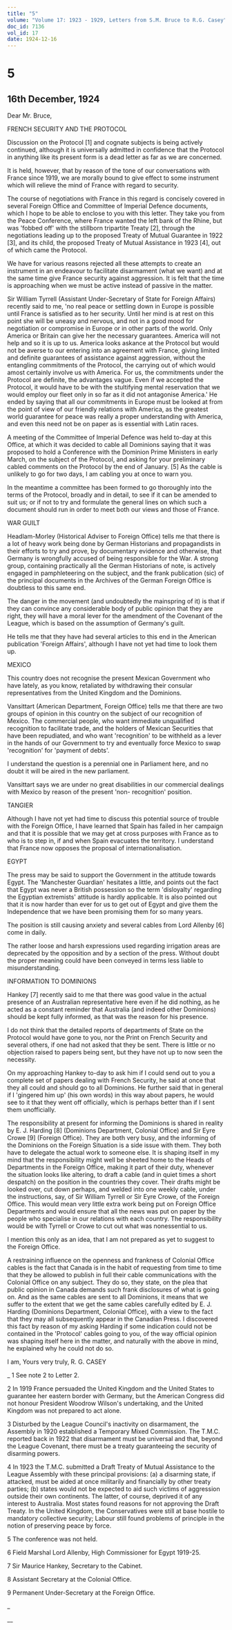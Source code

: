 ```yaml
---
title: "5"
volume: "Volume 17: 1923 - 1929, Letters from S.M. Bruce to R.G. Casey"
doc_id: 7136
vol_id: 17
date: 1924-12-16
---
```


# 5

## 16th December, 1924

Dear Mr. Bruce,

FRENCH SECURITY AND THE PROTOCOL

Discussion on the Protocol [1] and cognate subjects is being actively continued, although it is universally admitted in confidence that the Protocol in anything like its present form is a dead letter as far as we are concerned.

It is held, however, that by reason of the tone of our conversations with France since 1919, we are morally bound to give effect to some instrument which will relieve the mind of France with regard to security.

The course of negotiations with France in this regard is concisely covered in several Foreign Office and Committee of Imperial Defence documents, which I hope to be able to enclose to you with this letter. They take you from the Peace Conference, where France wanted the left bank of the Rhine, but was 'fobbed off' with the stillborn tripartite Treaty [2], through the negotiations leading up to the proposed Treaty of Mutual Guarantee in 1922 [3], and its child, the proposed Treaty of Mutual Assistance in 1923 [4], out of which came the Protocol.

We have for various reasons rejected all these attempts to create an instrument in an endeavour to facilitate disarmament (what we want) and at the same time give France security against aggression. It is felt that the time is approaching when we must be active instead of passive in the matter.

Sir William Tyrrell (Assistant Under-Secretary of State for Foreign Affairs) recently said to me, 'no real peace or settling down in Europe is possible until France is satisfied as to her security. Until her mind is at rest on this point she will be uneasy and nervous, and not in a good mood for negotiation or compromise in Europe or in other parts of the world. Only America or Britain can give her the necessary guarantees. America will not help and so it is up to us. America looks askance at the Protocol but would not be averse to our entering into an agreement with France, giving limited and definite guarantees of assistance against aggression, without the entangling commitments of the Protocol, the carrying out of which would amost certainly involve us with America. For us, the commitments under the Protocol are definite, the advantages vague. Even if we accepted the Protocol, it would have to be with the stultifying mental reservation that we would employ our fleet only in so far as it did not antagonise America.' He ended by saying that all our commitments in Europe must be looked at from the point of view of our friendly relations with America, as the greatest world guarantee for peace was really a proper understanding with America, and even this need not be on paper as is essential with Latin races.

A meeting of the Committee of Imperial Defence was held to-day at this Office, at which it was decided to cable all Dominions saying that it was proposed to hold a Conference with the Dominion Prime Ministers in early March, on the subject of the Protocol, and asking for your preliminary cabled comments on the Protocol by the end of January. [5] As the cable is unlikely to go for two days, I am cabling you at once to warn you.

In the meantime a committee has been formed to go thoroughly into the terms of the Protocol, broadly and in detail, to see if it can be amended to suit us; or if not to try and formulate the general lines on which such a document should run in order to meet both our views and those of France.

WAR GUILT

Headlam-Morley (Historical Adviser to Foreign Office) tells me that there is a lot of heavy work being done by German Historians and propagandists in their efforts to try and prove, by documentary evidence and otherwise, that Germany is wrongfully accused of being responsible for the War. A strong group, containing practically all the German Historians of note, is actively engaged in pamphleteering on the subject, and the frank publication (sic) of the principal documents in the Archives of the German Foreign Office is doubtless to this same end.

The danger in the movement (and undoubtedly the mainspring of it) is that if they can convince any considerable body of public opinion that they are right, they will have a moral lever for the amendment of the Covenant of the League, which is based on the assumption of Germany's guilt.

He tells me that they have had several articles to this end in the American publication 'Foreign Affairs', although I have not yet had time to look them up.

MEXICO

This country does not recognise the present Mexican Government who have lately, as you know, retaliated by withdrawing their consular representatives from the United Kingdom and the Dominions.

Vansittart (American Department, Foreign Office) tells me that there are two groups of opinion in this country on the subject of our recognition of Mexico. The commercial people, who want immediate unqualified recognition to facilitate trade, and the holders of Mexican Securities that have been repudiated, and who want 'recognition' to be withheld as a lever in the hands of our Government to try and eventually force Mexico to swap 'recognition' for 'payment of debts'.

I understand the question is a perennial one in Parliament here, and no doubt it will be aired in the new parliament.

Vansittart says we are under no great disabilities in our commercial dealings with Mexico by reason of the present 'non- recognition' position.

TANGIER

Although I have not yet had time to discuss this potential source of trouble with the Foreign Office, I have learned that Spain has failed in her campaign and that it is possible that we may get at cross purposes with France as to who is to step in, if and when Spain evacuates the territory. I understand that France now opposes the proposal of internationalisation.

EGYPT

The press may be said to support the Government in the attitude towards Egypt. The 'Manchester Guardian' hesitates a little, and points out the fact that Egypt was never a British possession so the term 'disloyalty' regarding the Egyptian extremists' attitude is hardly applicable. It is also pointed out that it is now harder than ever for us to get out of Egypt and give them the Independence that we have been promising them for so many years.

The position is still causing anxiety and several cables from Lord Allenby [6] come in daily.

The rather loose and harsh expressions used regarding irrigation areas are deprecated by the opposition and by a section of the press. Without doubt the proper meaning could have been conveyed in terms less liable to misunderstanding.

INFORMATION TO DOMINIONS

Hankey [7] recently said to me that there was good value in the actual presence of an Australian representative here even if he did nothing, as he acted as a constant reminder that Australia (and indeed other Dominions) should be kept fully informed, as that was the reason for his presence.

I do not think that the detailed reports of departments of State on the Protocol would have gone to you, nor the Print on French Security and several others, if one had not asked that they be sent. There is little or no objection raised to papers being sent, but they have not up to now seen the necessity.

On my approaching Hankey to-day to ask him if I could send out to you a complete set of papers dealing with French Security, he said at once that they all could and should go to all Dominions. He further said that in general if I 'gingered him up' (his own words) in this way about papers, he would see to it that they went off officially, which is perhaps better than if I sent them unofficially.

The responsibility at present for informing the Dominions is shared in reality by E. J. Harding [8] (Dominions Department, Colonial Office) and Sir Eyre Crowe [9] (Foreign Office). They are both very busy, and the informing of the Dominions on the Foreign Situation is a side issue with them. They both have to delegate the actual work to someone else. It is shaping itself in my mind that the responsibility might well be sheeted home to the Heads of Departments in the Foreign Office, making it part of their duty, whenever the situation looks like altering, to draft a cable (and in quiet times a short despatch) on the position in the countries they cover. Their drafts might be looked over, cut down perhaps, and welded into one weekly cable, under the instructions, say, of Sir William Tyrrell or Sir Eyre Crowe, of the Foreign Office. This would mean very little extra work being put on Foreign Office Departments and would ensure that all the news was put on paper by the people who specialise in our relations with each country. The responsibility would be with Tyrrell or Crowe to cut out what was nonessential to us.

I mention this only as an idea, that I am not prepared as yet to suggest to the Foreign Office.

A restraining influence on the openness and frankness of Colonial Office cables is the fact that Canada is in the habit of requesting from time to time that they be allowed to publish in full their cable communications with the Colonial Office on any subject. They do so, they state, on the plea that public opinion in Canada demands such frank disclosures of what is going on. And as the same cables are sent to all Dominions, it means that we suffer to the extent that we get the same cables carefully edited by E. J. Harding (Dominions Department, Colonial Office), with a view to the fact that they may all subsequently appear in the Canadian Press. I discovered this fact by reason of my asking Harding if some indication could not be contained in the 'Protocol' cables going to you, of the way official opinion was shaping itself here in the matter, and naturally with the above in mind, he explained why he could not do so.

I am, Yours very truly, R. G. CASEY 

_ 1 See note 2 to Letter 2.

2 In 1919 France persuaded the United Kingdom and the United States to guarantee her eastern border with Germany, but the American Congress did not honour President Woodrow Wilson's undertaking, and the United Kingdom was not prepared to act alone.

3 Disturbed by the League Council's inactivity on disarmament, the Assembly in 1920 established a Temporary Mixed Commission. The T.M.C. reported back in 1922 that disarmament must be universal and that, beyond the League Covenant, there must be a treaty guaranteeing the security of disarming powers.

4 In 1923 the T.M.C. submitted a Draft Treaty of Mutual Assistance to the League Assembly with these principal provisions: (a) a disarming state, if attacked, must be aided at once militarily and financially by other treaty parties; (b) states would not be expected to aid such victims of aggression outside their own continents. The latter, of course, deprived it of any interest to Australia. Most states found reasons for not approving the Draft Treaty. In the United Kingdom, the Conservatives were still at base hostile to mandatory collective security; Labour still found problems of principle in the notion of preserving peace by force.

5 The conference was not held.

6 Field Marshal Lord Allenby, High Commissioner for Egypt 1919-25.

7 Sir Maurice Hankey, Secretary to the Cabinet.

8 Assistant Secretary at the Colonial Office.

9 Permanent Under-Secretary at the Foreign Office.

_

__
